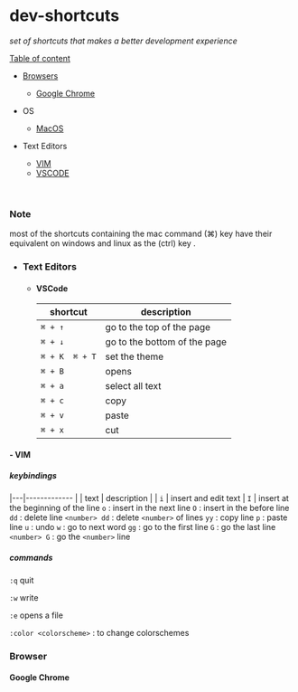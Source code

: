# dev-shortcuts
*set of shortcuts that makes a better development experience*

[Table of content]()
- [Browsers]()
    - [Google Chrome]()
- OS
    - [MacOS]()

- Text Editors
    - [VIM]()
    - [VSCODE]()
    

<br>

### Note 
most of the shortcuts containing the mac command (⌘) key have their equivalent on windows and linux as the (ctrl) key .

* ### Text Editors
    <a name="vscode"></a>
   * ####  VSCode

        shortcut | description
        ---------|-----------------------
        ` ⌘ + ↑ ` | go to the top of the page
        ` ⌘ + ↓ ` | go to the bottom of the page
        ` ⌘ + K  ⌘ + T ` | set the theme
        ` ⌘ + B `| opens <explorer>
        ` ⌘ + a ` | select all text
        ` ⌘ + c ` | copy
        ` ⌘ + v ` | paste
        ` ⌘ + x ` | cut




#### - VIM
#####  keybindings

|---|------------- |
| text | description | 
| `i` | insert and edit text | 
`I` | insert at the beginning of the line 
`o` : insert in the next line
`O` : insert in the before line
`dd` : delete line
`<number> dd` : delete `<number>`  of lines 
`yy` : copy line
`p` : paste line
`u` : undo
`w` : go to next word
`gg` : go to the first line
`G` : go the last line
`<number> G` : go the `<number>` line 

##### commands
`:q` quit

`:w` write 

`:e` opens a file

`:color <colorscheme>` : to change colorschemes


### Browser
#### Google Chrome
